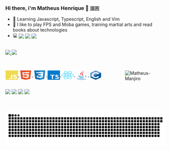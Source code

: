 ### Hi there, i'm Matheus Henrique 👋 🇧🇷

- 🌱 Learning Javascript, Typescript, English and Vim
- 🤩 I like to play FPS and Moba games, training martial arts and read books about technologies
- 💻 <img align="center" src="https://img.shields.io/badge/Ubuntu-E95420?style=for-the-badge&logo=ubuntu&logoColor=white"> <img align="center" src="https://img.shields.io/badge/Windows-0078D6?style=for-the-badge&logo=windows&logoColor=white"> <img align="center" src="https://img.shields.io/badge/Arch_Linux-1793D1?style=for-the-badge&logo=arch-linux&logoColor=white">

##

<div>
  <a href="https://github.com/mathstylish">
  <img height="180em" src="https://github-readme-stats.vercel.app/api?username=mathstylish&show_icons=true&theme=tokyonight&include_all_commits=true&count_private=true"/>
  <img height="130em" src="https://github-readme-stats.vercel.app/api/top-langs/?username=mathstylish&layout=compact&langs_count=7&theme=tokyonight"/>
</div>

##
  
<div style="display: inline_block"><br>
  <img align="center" alt="Matheus-Js" height="30" width="40" src="https://raw.githubusercontent.com/devicons/devicon/master/icons/javascript/javascript-plain.svg">
  <img align="center" alt="Matheus-HTML" height="30" width="40" src="https://raw.githubusercontent.com/devicons/devicon/master/icons/html5/html5-original.svg">
  <img align="center" alt="Matheus-CSS" height="30" width="40" src="https://raw.githubusercontent.com/devicons/devicon/master/icons/css3/css3-original.svg">
  <img align="center" alt="Matheus-Ts" height="30" width="40" src="https://raw.githubusercontent.com/devicons/devicon/master/icons/typescript/typescript-plain.svg">
  <img align="center" alt="Matheus-React" height="30" width="40" src="https://raw.githubusercontent.com/devicons/devicon/master/icons/react/react-original.svg">
  <img align="center" alt="Matheus-Java" height="30" width="40" src="https://raw.githubusercontent.com/devicons/devicon/master/icons/java/java-original.svg">
  <img align="center" alt="Matheus-C" height="30" width="40" src="https://raw.githubusercontent.com/devicons/devicon/master/icons/c/c-original.svg">
  <img align="right" alt="Matheus-Manjiro" height="128" width="128" src="https://cdn.discordapp.com/attachments/732623193046646936/877591924209487872/manjiro.gif">
</div>

##
  
<div>
  <a href = "mailto:matheus.hpp135@gmail.com"><img src="https://img.shields.io/badge/Gmail-D14836?style=for-the-badge&logo=gmail&logoColor=white" target="_blank"></a>
  <a href="https://www.linkedin.com/in/matheus3t" target="_blank"><img src="https://img.shields.io/badge/-LinkedIn-%230077B5?style=for-the-badge&logo=linkedin&logoColor=white"   target="_blank"></a>
  <a href="https://discord.gg/JF6crhSH" target="_blank"><img src="https://img.shields.io/badge/Discord-7289DA?style=for-the-badge&logo=discord&logoColor=white" target="_blank"></a>
  <a href="https://instagram.com/math.stylish" target="_blank"><img src="https://img.shields.io/badge/-Instagram-%23E4405F?style=for-the-badge&logo=instagram&logoColor=white" target="_blank"></a>
 
![Snake animation](https://github.com/mathstylish/mathstylish/blob/output/github-contribution-grid-snake.svg)
</div>
